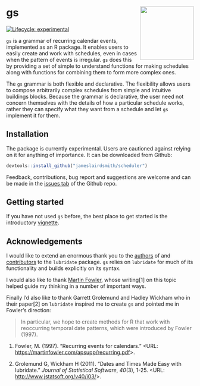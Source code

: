 
<!-- README.md is generated from README.Rmd. Please edit that file -->

# gs <a href='https://jameslairdsmith.github.io/scheduler'><img src='reference/figures/logo.png' align="right" height="144" /></a>

<!-- badges: start -->

[![Lifecycle:
experimental](https://img.shields.io/badge/lifecycle-experimental-orange.svg)](https://www.tidyverse.org/lifecycle/#experimental)
<!-- badges: end -->

`gs` is a grammar of recurring calendar events, implemented as an R
package. It enables users to easily create and work with schedules, even
in cases when the pattern of events is irregular. `gs` does this by
providing a set of simple to understand functions for making schedules
along with functions for combining them to form more complex ones.

The `gs` grammar is both flexible and declarative. The flexibility
allows users to compose arbitrarily complex schedules from simple and
intuitive buildings blocks. Because the grammar is declarative, the user
need not concern themselves with the details of how a particular
schedule works, rather they can specify what they want from a schedule
and let `gs` implement it for them.

## Installation

The package is currently experimental. Users are cautioned against
relying on it for anything of importance. It can be downloaded from
Github:

``` r
devtools::install_github("jameslairdsmith/scheduler")
```

Feedback, contributions, bug report and suggestions are welcome and can
be made in the [issues
tab](https://github.com/jameslairdsmith/scheduler/issues) of the Github
repo.

## Getting started

If you have not used `gs` before, the best place to get started is the
introductory
[vignette](https://jameslairdsmith.github.io/scheduler/articles/intro.html).

## Acknowledgements

I would like to extend an enormous thank you to the
[authors](https://lubridate.tidyverse.org/authors.html) of and
[contributors](https://github.com/tidyverse/lubridate/graphs/contributors)
to the `lubridate` package. `gs` relies on `lubridate` for much of its
functionality and builds explicitly on its syntax.

I would also like to thank [Martin Fowler](https://martinfowler.com/),
whose writing\[1\] on this topic helped guide my thinking in a number of
important ways.

Finally I’d also like to thank Garrett Grolemund and Hadley Wickham who
in their paper\[2\] on `lubridate` inspired me to create `gs` and
pointed me in Fowler’s direction:

> In particular, we hope to create methods for R that work with
> reoccurring temporal date patterns, which were introduced by Fowler
> (1997).

1.  Fowler, M. (1997). “Recurring events for calendars.” \<URL:
    <https://martinfowler.com/apsupp/recurring.pdf>\>.

2.  Grolemund G, Wickham H (2011). “Dates and Times Made Easy with
    lubridate.” *Journal of Statistical Software*, *40*(3), 1-25. \<URL:
    <http://www.jstatsoft.org/v40/i03/>\>.
